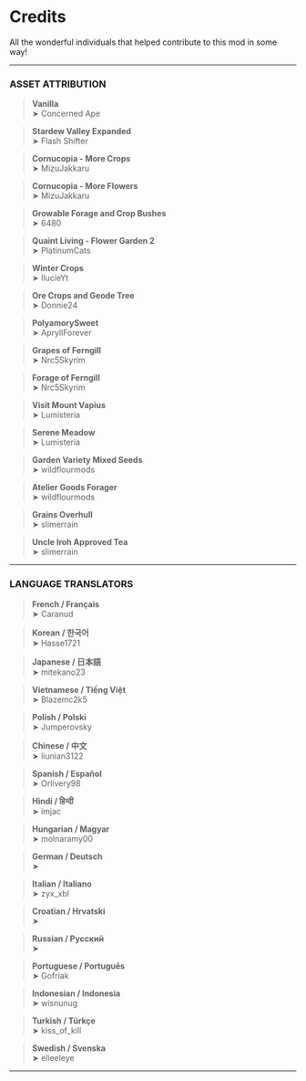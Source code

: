 # Credits

All the wonderful individuals that helped contribute to this mod in some way!

---

### ASSET ATTRIBUTION
> **Vanilla**  
➤ Concerned Ape

> **Stardew Valley Expanded**  
➤ Flash Shifter

> **Cornucopia - More Crops**  
➤ MizuJakkaru

> **Cornucopia - More Flowers**  
➤ MizuJakkaru

> **Growable Forage and Crop Bushes**  
➤ 6480

> **Quaint Living - Flower Garden 2**  
➤ PlatinumCats

> **Winter Crops**  
➤ IlucieYt

> **Ore Crops and Geode Tree**  
➤ Donnie24

> **PolyamorySweet**  
➤ ApryllForever

> **Grapes of Ferngill**  
➤ Nrc5Skyrim

> **Forage of Ferngill**  
➤ Nrc5Skyrim

> **Visit Mount Vapius**  
➤ Lumisteria

> **Serene Meadow**  
➤ Lumisteria

> **Garden Variety Mixed Seeds**  
➤ wildflourmods

> **Atelier Goods Forager**  
➤ wildflourmods

> **Grains Overhull**  
➤ slimerrain

> **Uncle Iroh Approved Tea**  
➤ slimerrain

---

### LANGUAGE TRANSLATORS

> **French / Français**  
➤ Caranud

> **Korean / 한국어**  
➤ Hasse1721

> **Japanese / 日本語**  
➤ mitekano23

> **Vietnamese / Tiếng Việt**  
➤ Blazemc2k5

> **Polish / Polski**  
➤ Jumperovsky

> **Chinese / 中文**  
➤ liunian3122

> **Spanish / Español**  
➤ Orlivery98

> **Hindi / हिन्दी**  
➤ imjac

> **Hungarian / Magyar**  
➤ molnaramy00

> **German / Deutsch**  
➤ 

> **Italian / Italiano**  
➤ zyx_xbl

> **Croatian / Hrvatski**  
➤ 

> **Russian / Русский**  
➤ 

> **Portuguese / Português**  
➤ Gofriak

> **Indonesian / Indonesia**  
➤ wisnunug

> **Turkish / Türkçe**  
➤ kiss_of_kill

> **Swedish / Svenska**  
➤ elieeleye

---
